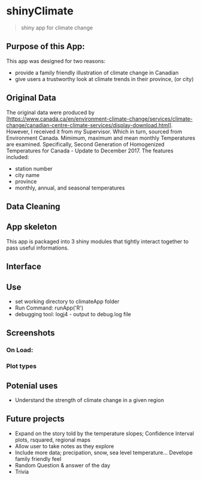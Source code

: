 # shinyClimate

> shiny app for climate change 



## Purpose of this App:
This app was designed for two reasons:
- provide a family friendly illustration of climate change in Canadian
- give users a trustworthy look at climate trends in their province, (or city)


## Original Data
The original data were produced by [https://www.canada.ca/en/environment-climate-change/services/climate-change/canadian-centre-climate-services/display-download.html]. However, I received it from my Supervisor. Which in turn, sourced from Environment Canada.
Mimimum, maximum and mean monthly Temperatures are examined. Specifically, Second Generation of Homogenized Temperatures for Canada - Update to December 2017. 
The features included:
- station number 
- city name 
- province 
- monthly, annual, and seasonal temperatures


## Data Cleaning 

 


## App skeleton
This app is packaged into 3 shiny modules that tightly interact together to pass useful informations. 

## Interface

## Use 
- set working directory to climateApp folder
- Run Command: runApp('R') 
- debugging tool: logj4 - output to debug.log file  


## Screenshots
### On Load: 





### Plot types 





## Potenial uses 
- Understand the strength of climate change in a given region 

## Future projects
- Expand on the story told by the temperature slopes; Confidence Interval plots, rsquared, regional maps
- Allow user to take notes as they explore
- Include more data; precipation, snow, sea level temperature... 
Develope family friendly feel
- Random Question & answer of the day
- Trivia 

